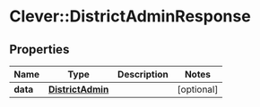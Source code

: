# Clever::DistrictAdminResponse

## Properties
Name | Type | Description | Notes
------------ | ------------- | ------------- | -------------
**data** | [**DistrictAdmin**](DistrictAdmin.md) |  | [optional] 

